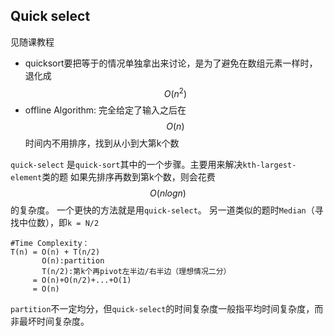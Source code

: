 ## Quick select

见随课教程

* quicksort要把等于的情况单独拿出来讨论，是为了避免在数组元素一样时，退化成$$O(n^2)$$
* offline Algorithm:  完全给定了输入之后在$$O(n)$$ 时间内不用排序，找到从小到大第k个数


``quick-select`` 是``quick-sort``其中的一个步骤。主要用来解决``kth-largest-element``类的题
如果先排序再数到第k个数，则会花费 $$O(nlogn)$$ 的复杂度。
一个更快的方法就是用``quick-select``。
另一道类似的题时``Median``（寻找中位数），即``k = N/2``



```
#Time Complexity：
T(n) = O(n) + T(n/2)
       O(n):partition
       T(n/2):第k个再pivot左半边/右半边（理想情况二分）
     = O(n)+O(n/2)+...+O(1)
     = O(n)
```
``partition``不一定均分，但``quick-select``的时间复杂度一般指平均时间复杂度，而非最坏时间复杂度。






